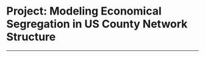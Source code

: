 # Project: Modeling Economical Segregation in US County Network Structure
______________________________________________________________________________________________________

